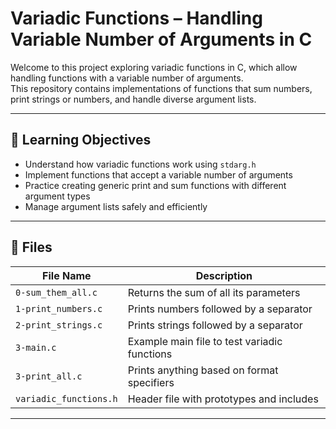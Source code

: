 # Variadic Functions – Handling Variable Number of Arguments in C

Welcome to this project exploring variadic functions in C, which allow handling functions with a variable number of arguments.  
This repository contains implementations of functions that sum numbers, print strings or numbers, and handle diverse argument lists.

---

## 📌 Learning Objectives

- Understand how variadic functions work using `stdarg.h`
- Implement functions that accept a variable number of arguments
- Practice creating generic print and sum functions with different argument types
- Manage argument lists safely and efficiently

---

## 📁 Files

| File Name           | Description                                   |
|---------------------|-----------------------------------------------|
| `0-sum_them_all.c`  | Returns the sum of all its parameters          |
| `1-print_numbers.c` | Prints numbers followed by a separator         |
| `2-print_strings.c` | Prints strings followed by a separator         |
| `3-main.c`          | Example main file to test variadic functions   |
| `3-print_all.c`     | Prints anything based on format specifiers     |
| `variadic_functions.h` | Header file with prototypes and includes      |

---
